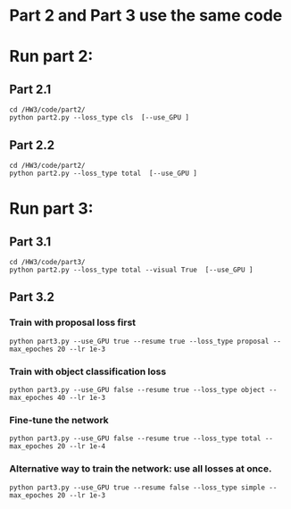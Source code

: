 # Part 2 and Part 3 use the same code 

# Run part 2: 
## Part 2.1 
```
cd /HW3/code/part2/
python part2.py --loss_type cls  [--use_GPU ] 
```
## Part 2.2 
```
cd /HW3/code/part2/
python part2.py --loss_type total  [--use_GPU ] 
```


# Run part 3:

## Part 3.1 
```
cd /HW3/code/part3/
python part2.py --loss_type total --visual True  [--use_GPU ] 
```

## Part 3.2

### Train with proposal loss first 
```
python part3.py --use_GPU true --resume true --loss_type proposal --max_epoches 20 --lr 1e-3 
```
### Train with object classification loss 
```
python part3.py --use_GPU false --resume true --loss_type object --max_epoches 40 --lr 1e-3

```
### Fine-tune the network 
```
python part3.py --use_GPU false --resume true --loss_type total --max_epoches 20 --lr 1e-4

```
### Alternative way to train the network: use all losses at once.  
```
python part3.py --use_GPU true --resume false --loss_type simple --max_epoches 20 --lr 1e-3
```

